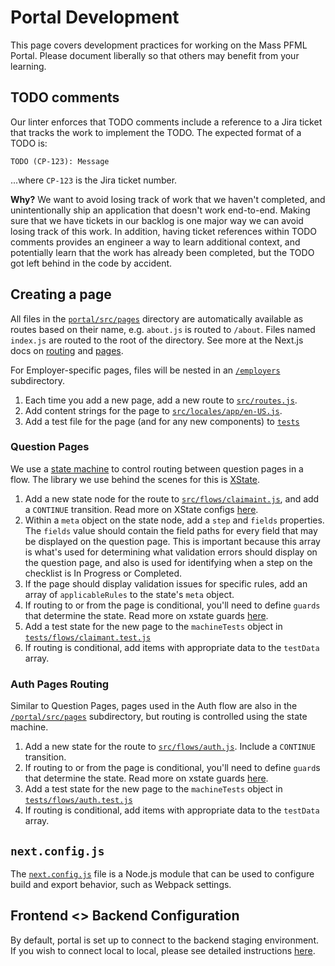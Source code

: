 # Portal Development

This page covers development practices for working on the Mass PFML Portal. Please document liberally so that others may benefit from your learning.

## TODO comments

Our linter enforces that TODO comments include a reference to a Jira ticket that tracks the work to implement the TODO. The expected format of a TODO is:

```
TODO (CP-123): Message
```

...where `CP-123` is the Jira ticket number.

**Why?** We want to avoid losing track of work that we haven't completed, and unintentionally ship an application that doesn't work end-to-end. Making sure that we have tickets in our backlog is one major way we can avoid losing track of this work. In addition, having ticket references within TODO comments provides an engineer a way to learn additional context, and potentially learn that the work has already been completed, but the TODO got left behind in the code by accident.

## Creating a page

All files in the [`portal/src/pages`](../../portal/src/pages) directory are automatically available as routes based on their name, e.g. `about.js` is routed to `/about`. Files named `index.js` are routed to the root of the directory. See more at the Next.js docs on [routing](https://nextjs.org/docs/routing/introduction) and [pages](https://nextjs.org/docs/basic-features/pages).

For Employer-specific pages, files will be nested in an [`/employers`](../../portal/src/pages/employers) subdirectory.

1. Each time you add a new page, add a new route to [`src/routes.js`](../../portal/src/routes.js).
1. Add content strings for the page to [`src/locales/app/en-US.js`](../../portal/src/locales/app/en-US.js).
1. Add a test file for the page (and for any new components) to [`tests`](../../portal/tests/)

### Question Pages

We use a [state machine](https://statecharts.github.io/) to control routing between question pages in a flow. The library we use behind the scenes for this is [XState](https://xstate.js.org/docs/).

1. Add a new state node for the route to [`src/flows/claimaint.js`](../../portal/src/flows/claimant.js), and add a `CONTINUE` transition. Read more on XState configs [here](https://xstate.js.org/docs/guides/transitions.html#machine-transition-method).
1. Within a `meta` object on the state node, add a `step` and `fields` properties. The `fields` value should contain the field paths for every field that may be displayed on the question page. This is important because this array is what's used for determining what validation errors should display on the question page, and also is used for identifying when a step on the checklist is In Progress or Completed.
1. If the page should display validation issues for specific rules, add an array of `applicableRules` to the state's `meta` object.
1. If routing to or from the page is conditional, you'll need to define `guards` that determine the state. Read more on xstate guards [here](https://xstate.js.org/docs/guides/guards.html#guards-condition-functions).
1. Add a test state for the new page to the `machineTests` object in [`tests/flows/claimant.test.js`](../../portal/tests/flows/claimant.test.js)
1. If routing is conditional, add items with appropriate data to the `testData` array.

### Auth Pages Routing

Similar to Question Pages, pages used in the Auth flow are also in the [`/portal/src/pages`](../../portal/src/pages/) subdirectory, but routing is controlled using the state machine.

1. Add a new state for the route to [`src/flows/auth.js`](../../portal/src/flows/auth.js). Include a `CONTINUE` transition.
1. If routing to or from the page is conditional, you'll need to define `guard`s that determine the state. Read more on xstate guards [here](https://xstate.js.org/docs/guides/guards.html#guards-condition-functions).
1. Add a test state for the new page to the `machineTests` object in [`tests/flows/auth.test.js`](../../portal/tests/flows/auth.test.js)
1. If routing is conditional, add items with appropriate data to the `testData` array.

## `next.config.js`

The [`next.config.js`](https://nextjs.org/docs/api-reference/next.config.js/introduction) file is a Node.js module that can be used to configure build and export behavior, such as Webpack settings.

## Frontend <> Backend Configuration
By default, portal is set up to connect to the backend staging environment. If you wish to connect local to local, please see detailed instructions [here](https://lwd.atlassian.net/wiki/spaces/DD/pages/2126872748/Local+Portal+to+Local+API+Development).